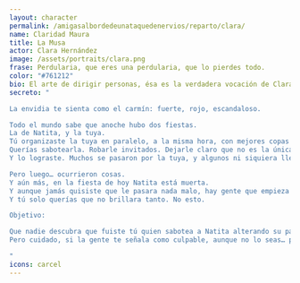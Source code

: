 ```yaml
---
layout: character
permalink: /amigasalbordedeunataquedenervios/reparto/clara/
name: Claridad Maura 
title: La Musa 
actor: Clara Hernández 
image: /assets/portraits/clara.png
frase: Perdularia, que eres una perdularia, que lo pierdes todo.
color: "#761212"
bio: El arte de dirigir personas, ésa es la verdadera vocación de Clara. Organiza desde la sombra y parece anticiparlo todo, como si llevara la fiesta acotada en un cuaderno invisible. Cuando ocurre algo importante, muchos buscan en su agenda las pistas necesarias para entender la velada. Esta noche, nadie está seguro de si Clara actúa por amor, o por algo más oscuro. 
secreto: "

La envidia te sienta como el carmín: fuerte, rojo, escandaloso.

Todo el mundo sabe que anoche hubo dos fiestas.
La de Natita, y la tuya.
Tú organizaste la tuya en paralelo, a la misma hora, con mejores copas y menos drama.
Querías sabotearla. Robarle invitados. Dejarle claro que no es la única que puede montar algo con glamour y lista de Spotify. Además, editas su Wikipedia cuando te aburres, y no precisamente para bien.
Y lo lograste. Muchos se pasaron por la tuya, y algunos ni siquiera llegaron a la de ella.

Pero luego… ocurrieron cosas.
Y aún más, en la fiesta de hoy Natita está muerta.
Y aunque jamás quisiste que le pasara nada malo, hay gente que empieza a mirarte raro.
Y tú solo querías que no brillara tanto. No esto.

Objetivo:

Que nadie descubra que fuiste tú quien sabotea a Natita alterando su página de Wikipedia.
Pero cuidado, si la gente te señala como culpable, aunque no lo seas… puede que acabes pagando tú.

"
icons: carcel
---
```

